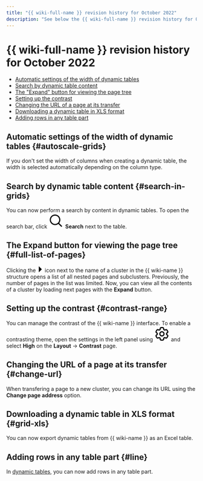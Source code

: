 ```yaml
---
title: "{{ wiki-full-name }} revision history for October 2022"
description: "See below the {{ wiki-full-name }} revision history for October 2022."
---
```


# {{ wiki-full-name }} revision history for October 2022

* [Automatic settings of the width of dynamic tables](#autoscale-grids)
* [Search by dynamic table content](#search-in-grids)
* [The "Expand" button for viewing the page tree](#full-list-of-pages)
* [Setting up the contrast](#contrast-range)
* [Changing the URL of a page at its transfer](#change-url)
* [Downloading a dynamic table in XLS format](#grid-xls)
* [Adding rows in any table part](#line)

## Automatic settings of the width of dynamic tables {#autoscale-grids}

If you don't set the width of columns when creating a dynamic table, the width is selected automatically depending on the column type.

## Search by dynamic table content {#search-in-grids}

You can now perform a search by content in dynamic tables. To open the search bar, click ![](../../_assets/wiki/svg/search.svg) **Search** next to the table.

## The **Expand** button for viewing the page tree {#full-list-of-pages}

Clicking the ![](../../_assets/wiki/svg/navigation-tree-item.svg) icon next to the name of a cluster in the {{ wiki-name }} structure opens a list of all nested pages and subclusters. Previously, the number of pages in the list was limited. Now, you can view all the contents of a cluster by loading next pages with the **Expand** button.

## Setting up the contrast {#contrast-range}

You can manage the contrast of the {{ wiki-name }} interface. To enable a contrasting theme, open the settings in the left panel using ![](../../_assets/wiki/svg/settings.svg) and select **High** on the **Layout** → **Contrast** page.

## Changing the URL of a page at its transfer {#change-url}

When transfering a page to a new cluster, you can change its URL using the **Change page address** option.

## Downloading a dynamic table in XLS format {#grid-xls}

You can now export dynamic tables from {{ wiki-name }} as an Excel table.

## Adding rows in any table part {#line}

In [dynamic tables](../create-grid.md), you can now add rows in any table part.